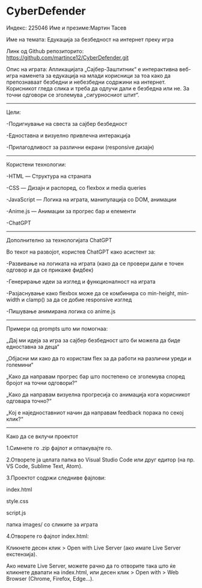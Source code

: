 # CyberDefender
 
Индекс: 225046
Име и презиме:Мартин Тасев

Име на темата: 
Едукација за безбедност на интернет преку игра

Линк од Github репозиторито: https://github.com/martince12/CyberDefender.git

Опис на играта:
Апликацијата „Сајбер-Заштитник“ е интерактивна веб-игра наменета за едукација на млади корисници за тоа како да препознаваат безбедни и небезбедни содржини на интернет. Корисникот гледа слика и треба да одлучи дали е безбедна или не. За точни одговори се зголемува „сигурносниот штит“.

-------------------------------------------------------------------------

Цели:

-Подигнување на свеста за сајбер безбедност

-Едноставна и визуелно привлечна интеракција

-Прилагодливост за различни екрани (responsive дизајн)

-------------------------------------------------------------------------

Користени технологии:

-HTML — Структура на страната

-CSS — Дизајн и распоред, со flexbox и media queries

-JavaScript — Логика на играта, манипулација со DOM, анимации

-Anime.js — Анимации за прогрес бар и елементи

-ChatGPT

-------------------------------------------------------------------------

Дополнително за технологијата ChatGPT

Во текот на развојот, користев ChatGPT како асистент за:

-Развивање на логиката на играта (како да се провери дали е точен одговор и да се прикаже фидбек)

-Генерирање идеи за изглед и функционалност на играта

-Разјаснување како flexbox може да се комбинира со min-height, min-width и clamp() за да се добие responsive изглед

-Пишување анимирана логика со anime.js

-------------------------------------------------------------------------

Примери од prompts што ми помогнаа:

„Дај ми идеја за игра за сајбер безбедност што би можела да биде едноставна за деца“

„Објасни ми како да го користам flex за да работи на различни уреди и големини“

„Како да направам прогрес бар што постепено се зголемува според бројот на точни одговори?“

„Како да направам визуелна прогресија со анимација кога корисникот одговара точно?“

„Кој е наједноставниот начин да направам feedback порака по секој клик?“

-------------------------------------------------------------------------

Како да се вклучи проектот

1.Симнете го .zip фајлот и отпакувајте го.

2.Отворете ја целата папка во Visual Studio Code или друг едитор (на пр. VS Code, Sublime Text, Atom).

3.Проектот содржи следниве фајлови:

index.html

style.css

script.js

папка images/ со сликите за играта

4.Отворете го фајлот index.html:

Кликнете десен клик > Open with Live Server (ако имате Live Server екстензија).

Ако немате Live Server, можете рачно да го отворите така што ќе кликнете двапати на index.html, или десен клик > Open with > Web Browser (Chrome, Firefox, Edge...).